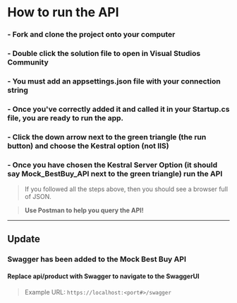 # How to run the API

### - Fork and clone the project onto your computer
### - Double click the solution file to open in Visual Studios Community 
### - You must add an appsettings.json file with your **connection string**
### - Once you've correctly added it and called it in your Startup.cs file, you are ready to run the app.
### - Click the down arrow next to the green triangle (the run button) and choose the Kestral option (not IIS)
### - Once you have chosen the Kestral Server Option (it should say Mock_BestBuy_API next to the green triangle) run the API

> If you followed all the steps above, then you should see a browser full of JSON. 

> **Use Postman to help you query the API!**

----

## Update
### Swagger has been added to the Mock Best Buy API
#### Replace api/product with Swagger to navigate to the SwaggerUI

> Example URL: `https://localhost:<port#>/swagger`
